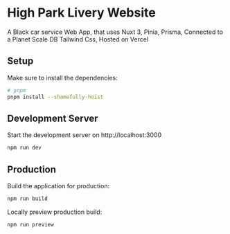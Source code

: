 # High Park Livery Website

A Black car service Web App, that uses Nuxt 3, Pinia, Prisma, Connected to a Planet Scale DB Tailwind Css, Hosted on Vercel 

## Setup

Make sure to install the dependencies:

```bash
# pnpm
pnpm install --shamefully-hoist
```

## Development Server

Start the development server on http://localhost:3000

```bash
npm run dev
```

## Production

Build the application for production:

```bash
npm run build
```

Locally preview production build:

```bash
npm run preview
```
